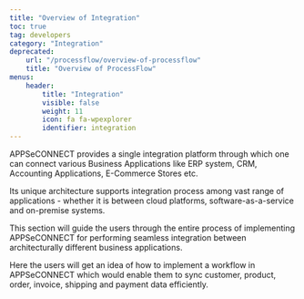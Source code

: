 ```yaml
---
title: "Overview of Integration"
toc: true
tag: developers
category: "Integration"
deprecated: 
    url: "/processflow/overview-of-processflow"
    title: "Overview of ProcessFlow"
menus: 
    header:
        title: "Integration"
        visible: false
        weight: 11
        icon: fa fa-wpexplorer
        identifier: integration
---
```


APPSeCONNECT provides a single integration platform through which one can connect various Business Applications like ERP system, 
CRM, Accounting Applications, E-Commerce Stores etc.

Its unique architecture supports integration process among vast range of applications - whether it is between cloud platforms, 
software-as-a-service and on-premise systems. 

This section will guide the users through the entire process of implementing APPSeCONNECT for performing seamless integration 
between architecturally different business applications.

Here the users will get an idea of how to implement a workflow in APPSeCONNECT which would enable them to sync customer, product, 
order, invoice, shipping and payment data efficiently.
